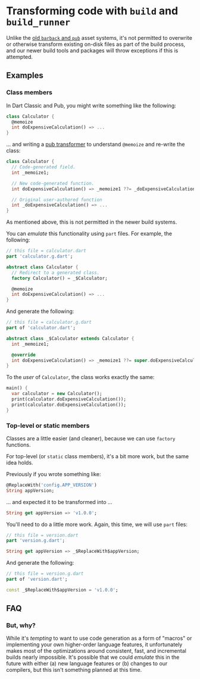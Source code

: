 # Transforming code with `build` and `build_runner`

Unlike the [old `barback` and `pub`][pub] asset systems, it's not permitted to overwrite or otherwise transform existing on-disk files as part of the build process, and our newer build tools and packages will throw exceptions if this is attempted.

[pub]: https://www.dartlang.org/tools/pub/transformers

## Examples

<!-- TODO: Add more common examples. -->

### Class members

In Dart Classic and Pub, you might write something like the following:

```dart
class Calculator {
  @memoize
  int doExpensiveCalculation() => ...
}
```

... and writing a [pub transformer][pub] to understand `@memoize` and re-write the class:

```dart
class Calculator {
  // Code-generated field.
  int _memoize1;

  // New code-generated function.
  int doExpensiveCalculation() => _memoize1 ??= _doExpensiveCalculation();

  // Original user-authored function
  int _doExpensiveCalculation() => ...
}
```

As mentioned above, this is not permitted in the newer build systems.

You can _emulate_ this functionality using `part` files. For example, the following:

```dart
// this file = calculator.dart
part 'calculator.g.dart';

abstract class Calculator {
  // Redirect to a generated class.
  factory Calculator() = _$Calculator;

  @memoize
  int doExpensiveCalculation() => ...
}
```

And generate the following:

```dart
// this file = calculator.g.dart
part of 'calculator.dart';

abstract class _$Calculator extends Calculator {
  int _memoize1;

  @override
  int doExpensiveCalculation() => _memoize1 ??= super.doExpensiveCalculation();
}
```

To the _user_ of `Calculator`, the class works exactly the same:

```dart
main() {
  var calculator = new Calculator();
  print(calculator.doExpensiveCalculation());
  print(calculator.doExpensiveCalculation());
}
```

### Top-level or static members

Classes are a little easier (and cleaner), because we can use `factory` functions.

For top-level (or `static` class members), it's a bit more work, but the same idea holds.

Previously if you wrote something like:

```dart
@ReplaceWith('config.APP_VERSION')
String appVersion;
```

... and expected it to be transformed into ...

```dart
String get appVersion => 'v1.0.0';
```

You'll need to do a little more work. Again, this time, we will use `part` files:

```dart
// this file = version.dart
part 'version.g.dart';

String get appVersion => _$ReplaceWith$appVersion;
```

And generate the following:

```dart
// this file = version.g.dart
part of 'version.dart';

const _$ReplaceWith$appVersion = 'v1.0.0';
```

## FAQ

### But, why?

While it's _tempting_ to want to use code generation as a form of "macros" or implementing your own higher-order language features, it unfortunately makes most of the optimizations around consistent, fast, and incremental builds nearly impossible. It's possible that we could _emulate_ this in the future with either (a) new language features or (b) changes to our compilers, but this isn't something planned at this time.
